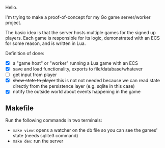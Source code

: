 Hello.

I'm trying to make a proof-of-concept for my Go game server/worker project.

The basic idea is that the server hosts multiple games for the signed up
players. Each game is responsible for its logic, demonstrated with an ECS for
some reason, and is written in Lua.

Definition of done:

- [x] a "game host" or "worker" running a Lua game with an ECS
- [x] save and load functionality, exports to file/database/whatever
- [ ] get input from player
- [x] ~~show state to player~~ this is not not needed because we can read state directly from the persistence layer (e.g. sqlite in this case)
- [x] notify the outside world about events happening in the game

## Makefile

Run the following commands in two terminals:

- `make view`: opens a watcher on the db file so you can see the games' state (needs sqlite3 command)
- `make dev`: run the server
